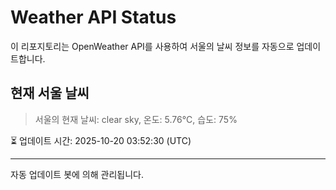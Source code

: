 
# Weather API Status

이 리포지토리는 OpenWeather API를 사용하여 서울의 날씨 정보를 자동으로 업데이트합니다.

## 현재 서울 날씨
> 서울의 현재 날씨: clear sky, 온도: 5.76°C, 습도: 75%

⏳ 업데이트 시간: 2025-10-20 03:52:30 (UTC)

---
자동 업데이트 봇에 의해 관리됩니다.
